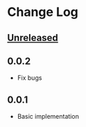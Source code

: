 # Change Log

## [Unreleased](https://github.com/koki-sato/tinet-rb/compare/v0.0.2...HEAD)

## 0.0.2

- Fix bugs

## 0.0.1

- Basic implementation
